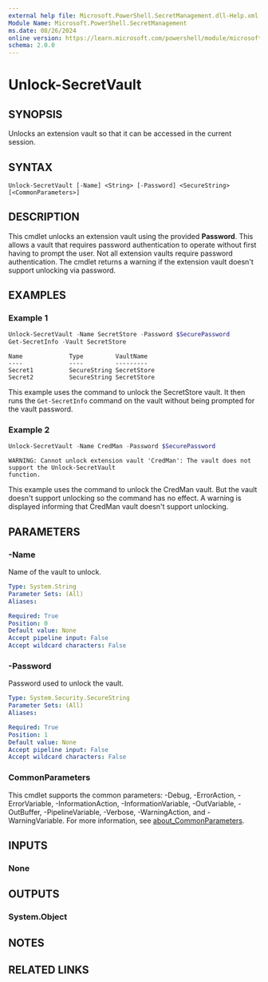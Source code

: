 ```yaml
---
external help file: Microsoft.PowerShell.SecretManagement.dll-Help.xml
Module Name: Microsoft.PowerShell.SecretManagement
ms.date: 08/26/2024
online version: https://learn.microsoft.com/powershell/module/microsoft.powershell.secretmanagement/unlock-secretvault?view=ps-modules&wt.mc_id=ps-gethelp
schema: 2.0.0
---
```


# Unlock-SecretVault

## SYNOPSIS
Unlocks an extension vault so that it can be accessed in the current session.

## SYNTAX

```
Unlock-SecretVault [-Name] <String> [-Password] <SecureString> [<CommonParameters>]
```

## DESCRIPTION

This cmdlet unlocks an extension vault using the provided **Password**. This allows a vault that
requires password authentication to operate without first having to prompt the user. Not all
extension vaults require password authentication. The cmdlet returns a warning if the extension
vault doesn't support unlocking via password.

## EXAMPLES

### Example 1

```powershell
Unlock-SecretVault -Name SecretStore -Password $SecurePassword
Get-SecretInfo -Vault SecretStore
```

```Output
Name             Type         VaultName
----             ----         ---------
Secret1          SecureString SecretStore
Secret2          SecureString SecretStore
```

This example uses the command to unlock the SecretStore vault. It then runs the `Get-SecretInfo`
command on the vault without being prompted for the vault password.

### Example 2

```powershell
Unlock-SecretVault -Name CredMan -Password $SecurePassword
```

```Output
WARNING: Cannot unlock extension vault 'CredMan': The vault does not support the Unlock-SecretVault
function.
```

This example uses the command to unlock the CredMan vault. But the vault doesn't support unlocking
so the command has no effect. A warning is displayed informing that CredMan vault doesn't support
unlocking.

## PARAMETERS

### -Name

Name of the vault to unlock.

```yaml
Type: System.String
Parameter Sets: (All)
Aliases:

Required: True
Position: 0
Default value: None
Accept pipeline input: False
Accept wildcard characters: False
```

### -Password

Password used to unlock the vault.

```yaml
Type: System.Security.SecureString
Parameter Sets: (All)
Aliases:

Required: True
Position: 1
Default value: None
Accept pipeline input: False
Accept wildcard characters: False
```

### CommonParameters

This cmdlet supports the common parameters: -Debug, -ErrorAction, -ErrorVariable,
-InformationAction, -InformationVariable, -OutVariable, -OutBuffer, -PipelineVariable, -Verbose,
-WarningAction, and -WarningVariable. For more information, see
[about_CommonParameters](http://go.microsoft.com/fwlink/?LinkID=113216).

## INPUTS

### None

## OUTPUTS

### System.Object

## NOTES

## RELATED LINKS
